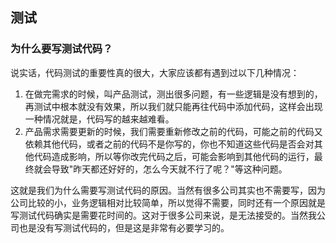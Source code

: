 ## 测试
### 为什么要写测试代码？
说实话，代码测试的重要性真的很大，大家应该都有遇到过以下几种情况：
1. 在做完需求的时候，叫产品测试，测出很多问题，有一些逻辑是没有想到的，再测试中根本就没有效果，所以我们就只能再往代码中添加代码，这样会出现一种情况就是，代码写的越来越难看。
2. 产品需求需要更新的时候，我们需要重新修改之前的代码，可能之前的代码又依赖其他代码，或者之前的代码不是你写的，你也不知道这些代码是否会对其他代码造成影响，所以等你改完代码之后，可能会影响到其他代码的运行，最终就会导致"昨天都还好好的，怎么今天就不行了呢？"等这种问题。

这就是我们为什么需要写测试代码的原因。当然有很多公司其实也不需要写，因为公司比较的小，业务逻辑相对比较简单，所以觉得不需要，同时还有一个原因就是写测试代码确实是需要花时间的。这对于很多公司来说，是无法接受的。当然我公司也是没有写测试代码的，但是这是非常有必要学习的。